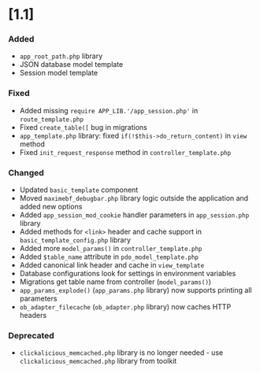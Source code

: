 # [1.1]

### Added

- `app_root_path.php` library
- JSON database model template
- Session model template

### Fixed

- Added missing `require APP_LIB.'/app_session.php'` in `route_template.php`
- Fixed `create_table([` bug in migrations
- `app_template.php` library: fixed `if(!$this->do_return_content)` in `view` method
- Fixed `init_request_response` method in `controller_template.php`

### Changed

- Updated `basic_template` component
- Moved `maximebf_debugbar.php` library logic outside the application and added new options
- Added `app_session_mod_cookie` handler parameters in `app_session.php` library
- Added methods for `<link>` header and cache support in `basic_template_config.php` library
- Added more `model_params()` in `controller_template.php`
- Added `$table_name` attribute in `pdo_model_template.php`
- Added canonical link header and cache in `view_template`
- Database configurations look for settings in environment variables
- Migrations get table name from controller (`model_params()`)
- `app_params_explode()` (`app_params.php` library) now supports printing all parameters
- `ob_adapter_filecache` (`ob_adapter.php` library) now caches HTTP headers

### Deprecated

- `clickalicious_memcached.php` library is no longer needed - use `clickalicious_memcached.php` library from toolkit
